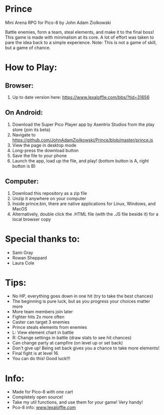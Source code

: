 # Prince
Mini Arena RPG for Pico-8
by John Adam Ziolkowski

Battle enemies, form a team, steal elements, and make it to the final boss!
This game is made with minimalism at its core.
A lot of effort was taken to pare the idea back to a simple experience.
Note: This is not a game of skill, but a game of chance.

# How to Play:
## Browser:
1. Up to date version here: https://www.lexaloffle.com/bbs/?tid=31656

## On Android:
1. Download the Super Pico Player app by Asentrix Studios from the play store (join its beta)
2. Navigate to https://github.com/JohnAdamZiolkowski/Prince/blob/master/prince.js
3. View the page in desktop mode
4. Long-press the download button
5. Save the file to your phone
6. Launch the app, load up the file, and play! (bottom button is A, right button is B)

## Computer: 
1. Download this repository as a zip file
2. Unzip it anywhere on your computer
3. Inside prince.bin, there are native applications for Linux, Windows, and MacOS
4. Alternatively, double click the .HTML file (with the .JS file beside it) for a local browser copy

# Special thanks to:
* Sami Gray
* Rowan Sheppard
* Laura Cole

# Tips:
- No HP, everything goes down in one hit (try to take the best chances)
- The beginning is pure luck, but as you progress your choices matter more
- More team members join later
- Fighter hits 2x more often
- Caster can target 3 enemies
- Prince steals elements from enemies
- L: View element chart in battle
- R: Change settings in battle (draw stats to see hit chances)
- Can change party at campfire (on level up or set back)
- Don't give up! Being set back gives you a chance to take more elements!
- Final fight is at level 16.
- You can do this! Good luck!!!

# Info:
* Made for Pico-8 with one cart
* Completely open source!
* Take my util functions, and use them for your game! Very handy!
* Pco-8 info: www.lexaloffle.com
